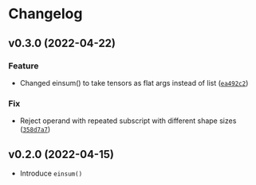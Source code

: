 # Changelog

<!--next-version-placeholder-->

## v0.3.0 (2022-04-22)
### Feature
* Changed einsum() to take tensors as flat args instead of list ([`ea492c2`](https://github.com/sorenlassen/einsum-experiment/commit/ea492c289f84f53f75a1c0fc533efa854a202a99))

### Fix
* Reject operand with repeated subscript with different shape sizes ([`358d7a7`](https://github.com/sorenlassen/einsum-experiment/commit/358d7a71ff3c66a1e140542b8ae596230da3248d))

## v0.2.0 (2022-04-15)
- Introduce `einsum()`

